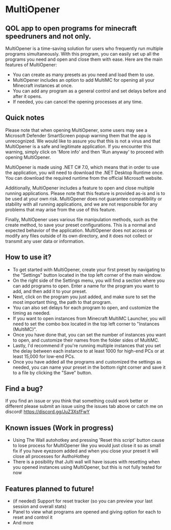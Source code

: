 # MultiOpener

## QOL app to open programs for minecraft speedruners and not only.

MultiOpener is a time-saving solution for users who frequently run multiple programs simultaneously. With this program, you can easily set up all the programs you need and open and close them with ease.
Here are the main features of MultiOpener:

* You can create as many presets as you need and load them to use.
* MultiOpener includes an option to add MultiMC for opening all your Minecraft instances at once.
* You can add any program as a general control and set delays before and after it opens.
* If needed, you can cancel the opening processes at any time.


## Quick notes

Please note that when opening MultiOpener, some users may see a Microsoft Defender SmartScreen popup warning them that the app is unrecognized. We would like to assure you that this is not a virus and that MultiOpener is a safe and legitimate application. If you encounter this warning, simply click on 'More info' and then 'Run anyway' to proceed with opening MultiOpener.

MultiOpener is made using .NET C# 7.0, which means that in order to use the application, you will need to download the .NET Desktop Runtime once. You can download the required runtime from the official Microsoft website.

Additionally, MultiOpener includes a feature to open and close multiple running applications. Please note that this feature is provided as-is and is to be used at your own risk. MultiOpener does not guarantee compatibility or stability with all running applications, and we are not responsible for any problems that may arise from the use of this feature.

Finally, MultiOpener uses various file manipulation methods, such as the create method, to save your preset configurations. This is a normal and expected behavior of the application. MultiOpener does not access or modify any files outside of its own directory, and it does not collect or transmit any user data or information.


## How to use it?

* To get started with MultiOpener, create your first preset by navigating to the "Settings" button located in the top left corner of the main window.
* On the right side of the Settings menu, you will find a section where you can add programs to open. Enter a name for the program you want to add, and then add it to your preset.
* Next, click on the program you just added, and make sure to set the most important thing, the path to that program.
* You can also set delays for each program to open, and customize the timing as needed.
* If you want to open instances from Minecraft MultiMC Launcher, you will need to set the combo box located in the top left corner to "Instances (MultiMC)".
* Once you have done that, you can set the number of instances you want to open, and customize their names from the folder sides of MultiMC.
* Lastly, I'd recommend if you're running multiple instances that you set the delay between each instance to at least 1000 for high-end PCs or at least 15,000 for low-end PCs.
* Once you have added all the programs and customized the settings as needed, you can name your preset in the bottom right corner and save it to a file by clicking the "Save" button.


## Find a bug?

If you find an issue or you think that something could work better or different please submit an issue using the issues tab above or catch me on discord! https://discord.gg/JuZ3XsfFwY


## Known issues (Work in progress)

* Using The Wall autohotkey and pressing 'Reset this script' button cause to lose process for MultiOpener like you would just close it so as small fix if you have eyezoom added
and when you close your preset it will close all processes for AuthoHothey
* There is a posibility that Julti wall will have issues with resetting when you opened instances using MultiOpener, but this is not fully tested for now


## Features planned to future!

* (if needed) Support for reset tracker (so you can preview your last session and overall stats)
* Panel to view what programs are opened and giving option for each to reset and control it
* And more